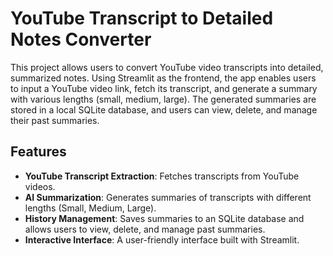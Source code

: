 # YouTube Transcript to Detailed Notes Converter

This project allows users to convert YouTube video transcripts into detailed, summarized notes. Using Streamlit as the frontend, the app enables users to input a YouTube video link, fetch its transcript, and generate a summary with various lengths (small, medium, large). The generated summaries are stored in a local SQLite database, and users can view, delete, and manage their past summaries.

## Features

- **YouTube Transcript Extraction**: Fetches transcripts from YouTube videos.
- **AI Summarization**: Generates summaries of transcripts with different lengths (Small, Medium, Large).
- **History Management**: Saves summaries to an SQLite database and allows users to view, delete, and manage past summaries.
- **Interactive Interface**: A user-friendly interface built with Streamlit.
